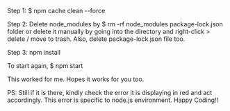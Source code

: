 Step 1: $ npm cache clean --force

Step 2: Delete node_modules by $ rm -rf node_modules package-lock.json folder or delete it manually by going into the directory and right-click > delete / move to trash. Also, delete package-lock.json file too.

Step 3: npm install

To start again, $ npm start

This worked for me. Hopes it works for you too.

PS: Still if it is there, kindly check the error it is displaying in red and act accordingly. This error is specific to node.js environment. Happy Coding!!
